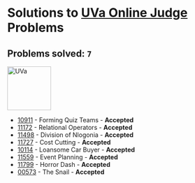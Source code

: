 # Solutions to [UVa Online Judge](https://uva.onlinejudge.org) Problems
## Problems solved: `7`

<img src="https://upload.wikimedia.org/wikipedia/commons/1/1d/Logotipo_de_la_Universidad_de_Valladolid.svg" alt="UVa" height="100">

- [10911](https://github.com/kantuni/UVa/tree/master/10911) - Forming Quiz Teams - **Accepted**
- [11172](https://github.com/kantuni/UVa/tree/master/11172) - Relational Operators - **Accepted**
- [11498](https://github.com/kantuni/UVa/tree/master/11498) - Division of Nlogonia - **Accepted**
- [11727](https://github.com/kantuni/UVa/tree/master/11727) - Cost Cutting - **Accepted**
- [10114](https://github.com/kantuni/UVa/tree/master/10114) -	Loansome Car Buyer - **Accepted**
- [11559](https://github.com/kantuni/UVa/tree/master/11559) - Event Planning - **Accepted**
- [11799](https://github.com/kantuni/UVa/tree/master/11799) - Horror Dash - **Accepted**
- [00573](https://github.com/kantuni/UVa/tree/master/00573) - The Snail - **Accepted**
